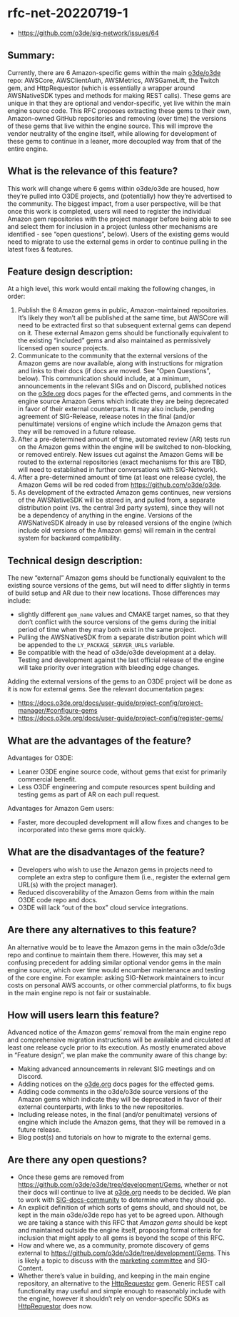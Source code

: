 # rfc-net-20220719-1
* https://github.com/o3de/sig-network/issues/64

## Summary:
Currently, there are 6 Amazon-specific gems within the main [o3de/o3de](https://github.com/o3de/o3de) repo: AWSCore, AWSClientAuth, AWSMetrics, AWSGameLift, the Twitch gem, and HttpRequestor (which is essentially a wrapper around AWSNativeSDK types and methods for making REST calls). These gems are unique in that they are optional and vendor-specific, yet live within the main engine source code. This RFC proposes extracting these gems to their own, Amazon-owned GitHub repositories and removing (over time) the versions of these gems that live within the engine source. This will improve the vendor neutrality of the engine itself, while allowing for development of these gems to continue in a leaner, more decoupled way from that of the entire engine.

## What is the relevance of this feature?
This work will change where 6 gems within o3de/o3de are housed, how they’re pulled into O3DE projects, and (potentially) how they’re advertised to the community. The biggest impact, from a user perspective, will be that once this work is completed, users will need to register the individual Amazon gem repositories with the project manager before being able to see and select them for inclusion in a project (unless other mechanisms are identified - see “open questions”, below). Users of the existing gems would need to migrate to use the external gems in order to continue pulling in the latest fixes & features.

## Feature design description:

At a high level, this work would entail making the following changes, in order:

1. Publish the 6 Amazon gems in public, Amazon-maintained repositories. It’s likely they won’t all be published at the same time, but AWSCore will need to be extracted first so that subsequent external gems can depend on it. These external Amazon gems should be functionally equivalent to the existing “included” gems and also maintained as permissively licensed open source projects.
2. Communicate to the community that the external versions of the Amazon gems are now available, along with instructions for migration and links to their docs (if docs are moved. See “Open Questions”, below). This communication should include, at a minimum, announcements in the relevant SIGs and on Discord, published notices on the [o3de.org](http://o3de.org/) docs pages for the effected gems, and comments in the engine source Amazon Gems which indicate they are being deprecated in favor of their external counterparts. It may also include, pending agreement of SIG-Release, release notes in the final (and/or penultimate) versions of engine which include the Amazon gems that they will be removed in a future release.
3. After a pre-determined amount of time, automated review (AR) tests run on the Amazon gems within the engine will be switched to non-blocking, or removed entirely. New issues cut against the Amazon Gems will be routed to the external repositories (exact mechanisms for this are TBD, will need to established in further conversations with SIG-Network). 
4. After a pre-determined amount of time (at least one release cycle), the Amazon Gems will be red coded from https://github.com/o3de/o3de. 
5. As development of the extracted Amazon gems continues, new versions of the AWSNativeSDK will be stored in, and pulled from, a separate distribution point (vs. the central 3rd party system), since they will not be a dependency of anything in the engine. Versions of the AWSNativeSDK already in use by released versions of the engine (which include old versions of the Amazon gems) will remain in the central system for backward compatibility.

## Technical design description:
The new “external” Amazon gems should be functionally equivalent to the existing source versions of the gems, but will need to differ slightly in terms of build setup and AR due to their new locations. Those differences may include:

* slightly different `gem_name` values and CMAKE target names, so that they don’t conflict with the source versions of the gems during the initial period of time when they may both exist in the same project.
* Pulling the AWSNativeSDK from a separate distribution point which will be appended to the `LY_PACKAGE_SERVER_URLS` variable.
* Be compatible with the head of o3de/o3de development at a delay. Testing and development against the last official release of the engine will take priority over integration with bleeding edge changes.

Adding the external versions of the gems to an O3DE project will be done as it is now for external gems. See the relevant documentation pages:

* https://docs.o3de.org/docs/user-guide/project-config/project-manager/#configure-gems
* https://docs.o3de.org/docs/user-guide/project-config/register-gems/

## What are the advantages of the feature?

Advantages for O3DE:
* Leaner O3DE engine source code, without gems that exist for primarily commercial benefit.
* Less O3DF engineering and compute resources spent building and testing gems as part of AR on each pull request.

Advantages for Amazon Gem users:
* Faster, more decoupled development will allow fixes and changes to be incorporated into these gems more quickly.

## What are the disadvantages of the feature?
* Developers who wish to use the Amazon gems in projects need to complete an extra step to configure them (i.e., register the external gem URL(s) with the project manager).
* Reduced discoverability of the Amazon Gems from within the main O3DE code repo and docs.
* O3DE will lack “out of the box” cloud service integrations.

## Are there any alternatives to this feature?
An alternative would be to leave the Amazon gems in the main o3de/o3de repo and continue to maintain them there. However, this may set a confusing precedent for adding similar optional vendor gems in the main engine source, which over time would encumber maintenance and testing of the core engine. For example: asking SIG-Network maintainers to incur costs on personal AWS accounts, or other commercial platforms, to fix bugs in the main engine repo is not fair or sustainable. 

## How will users learn this feature?
Advanced notice of the Amazon gems’ removal from the main engine repo and comprehensive migration instructions will be available and circulated at least one release cycle prior to its execution. As mostly enumerated above in “Feature design”, we plan make the community aware of this change by:

* Making advanced announcements in relevant SIG meetings and on Discord.
* Adding notices on the [o3de.org](http://o3de.org/) docs pages for the effected gems.
* Adding code comments in the o3de/o3de source versions of the Amazon gems which indicate they will be deprecated in favor of their external counterparts, with links to the new  repositories.
* Including release notes, in the final (and/or penultimate) versions of engine which include the Amazon gems, that they will be removed in a future release.
* Blog post(s) and tutorials on how to migrate to the external gems.

## Are there any open questions?
* Once these gems are removed from https://github.com/o3de/o3de/tree/development/Gems, whether or not their docs will continue to live at [o3de.org](http://o3de.org/) needs to be decided. We plan to work with [SIG-docs-community](https://github.com/o3de/sig-docs-community) to determine where they should go.
* An explicit definition of which sorts of gems should, and should not, be kept in the main o3de/o3de repo has yet to be agreed upon. Although we are taking a stance with this RFC that *Amazon gems* should be kept and maintained outside the engine itself, proposing formal criteria for inclusion that might apply to all gems is beyond the scope of this RFC.
* How and where we, as a community, promote discovery of gems external to https://github.com/o3de/o3de/tree/development/Gems. This is likely a topic to discuss with the [marketing committee](https://github.com/o3de/community/tree/main/committee/committee-marketing) and SIG-Content. 
* Whether there’s value in building, and keeping in the main engine repository, an alternative to the [HttpRequestor](https://github.com/o3de/o3de/tree/development/Gems/HttpRequestor) gem. Generic REST call functionality may useful and simple enough to reasonably include with the engine, however it shouldn’t rely on vendor-specific SDKs as [HttpRequestor](https://github.com/o3de/o3de/tree/development/Gems/HttpRequestor) does now.
